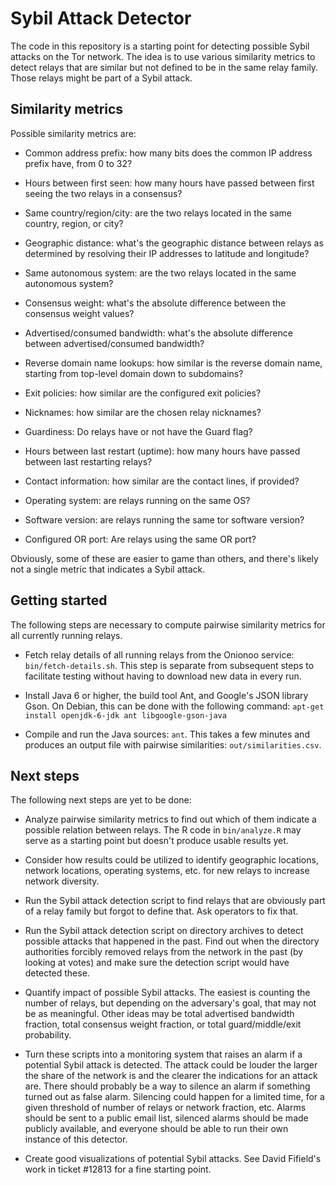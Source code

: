 # Sybil Attack Detector

The code in this repository is a starting point for detecting possible Sybil attacks on the Tor network.  The idea is to use various similarity metrics to detect relays that are similar but not defined to be in the same relay family.  Those relays might be part of a Sybil attack.

## Similarity metrics

Possible similarity metrics are:

 - Common address prefix: how many bits does the common IP address prefix have, from 0 to 32?

 - Hours between first seen: how many hours have passed between first seeing the two relays in a consensus?

 - Same country/region/city: are the two relays located in the same country, region, or city?

 - Geographic distance: what's the geographic distance between relays as determined by resolving their IP addresses to latitude and longitude?

 - Same autonomous system: are the two relays located in the same autonomous system?

 - Consensus weight: what's the absolute difference between the consensus weight values?

 - Advertised/consumed bandwidth: what's the absolute difference between advertised/consumed bandwidth?

 - Reverse domain name lookups: how similar is the reverse domain name, starting from top-level domain down to subdomains?

 - Exit policies: how similar are the configured exit policies?

 - Nicknames: how similar are the chosen relay nicknames?
 
 - Guardiness: Do relays have or not have the Guard flag?
 
 - Hours between last restart (uptime): how many hours have passed between last restarting relays?

 - Contact information: how similar are the contact lines, if provided?

 - Operating system: are relays running on the same OS?

 - Software version: are relays running the same tor software version?

 - Configured OR port: Are relays using the same OR port?

Obviously, some of these are easier to game than others, and there's likely not a single metric that indicates a Sybil attack.

## Getting started

The following steps are necessary to compute pairwise similarity metrics for all currently running relays.

 - Fetch relay details of all running relays from the Onionoo service: `bin/fetch-details.sh`.  This step is separate from subsequent steps to facilitate testing without having to download new data in every run.

 - Install Java 6 or higher, the build tool Ant, and Google's JSON library Gson.  On Debian, this can be done with the following command: `apt-get install openjdk-6-jdk ant libgoogle-gson-java`

 - Compile and run the Java sources: `ant`.  This takes a few minutes and produces an output file with pairwise similarities: `out/similarities.csv`.

## Next steps

The following next steps are yet to be done:

 - Analyze pairwise similarity metrics to find out which of them indicate a possible relation between relays.  The R code in `bin/analyze.R` may serve as a starting point but doesn't produce usable results yet.

 - Consider how results could be utilized to identify geographic locations, network locations, operating systems, etc. for new relays to increase network diversity.

 - Run the Sybil attack detection script to find relays that are obviously part of a relay family but forgot to define that.  Ask operators to fix that.

 - Run the Sybil attack detection script on directory archives to detect possible attacks that happened in the past.  Find out when the directory authorities forcibly removed relays from the network in the past (by looking at votes) and make sure the detection script would have detected these.

 - Quantify impact of possible Sybil attacks.  The easiest is counting the number of relays, but depending on the adversary's goal, that may not be as meaningful.  Other ideas may be total advertised bandwidth fraction, total consensus weight fraction, or total guard/middle/exit probability.

 - Turn these scripts into a monitoring system that raises an alarm if a potential Sybil attack is detected.  The attack could be louder the larger the share of the network is and the clearer the indications for an attack are.  There should probably be a way to silence an alarm if something turned out as false alarm.  Silencing could happen for a limited time, for a given threshold of number of relays or network fraction, etc.  Alarms should be sent to a public email list, silenced alarms should be made publicly available, and everyone should be able to run their own instance of this detector.

 - Create good visualizations of potential Sybil attacks.  See David Fifield's work in ticket #12813 for a fine starting point.
